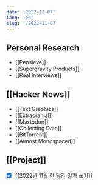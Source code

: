 ```yaml
---
date: '2022-11-07'
lang: 'en'
slug: '/2022-11-07'
---
```


## Personal Research

- [[Pensieve]]
- [[Supergravity Products]]
- [[Real Interviews]]

## [[Hacker News]]

- [[Text Graphics]]
- [[Extracranial]]
- [[Mastodon]]
- [[Collecting Data]]
- [[BitTorrent]]
- [[Almost Monospaced]]

## [[Project]]

- [x] [[2022년 11월 한 달간 일기 쓰기]]
